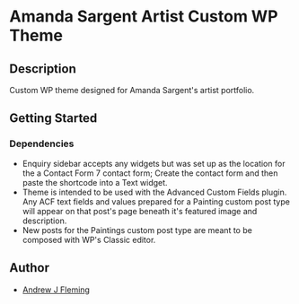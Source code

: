 # Amanda Sargent Artist Custom WP Theme

## Description

Custom WP theme designed for Amanda Sargent's artist portfolio.

## Getting Started

### Dependencies

- Enquiry sidebar accepts any widgets but was set up as the location for the a Contact Form 7 contact form; Create the contact form and then paste the shortcode into a Text widget.
- Theme is intended to be used with the Advanced Custom Fields plugin. Any ACF text fields and values prepared for a Painting custom post type will appear on that post's page beneath it's featured image and description.
- New posts for the Paintings custom post type are meant to be composed with WP's Classic editor.

## Author

- [Andrew J Fleming](http://andrewjfleming.com/)

